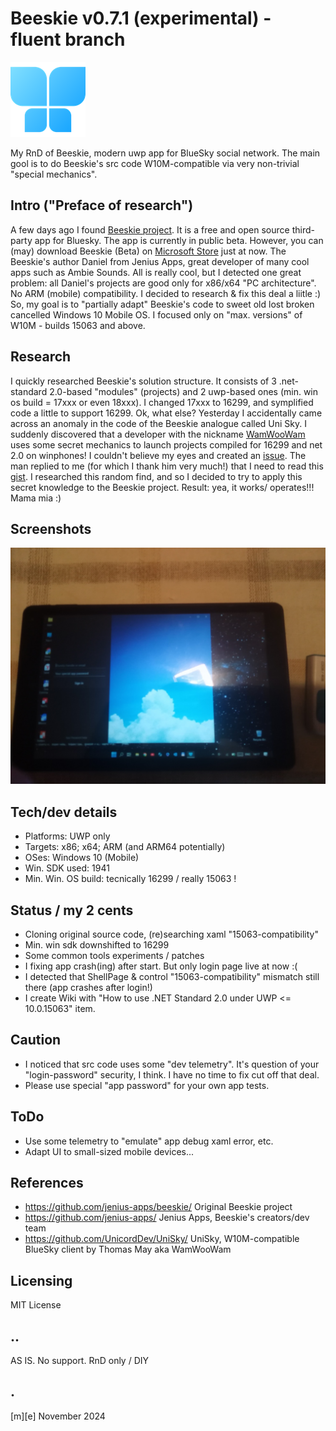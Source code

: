 # Beeskie v0.7.1 (experimental) - fluent branch
![](Images/logo.png)

My RnD of Beeskie, modern uwp app for BlueSky social network.  The main gool is to do Beeskie's src code W10M-compatible via very non-trivial "special mechanics".
 
## Intro ("Preface of research")

A few days ago I found [Beeskie project](https://github.com/jenius-apps/beeskie/). It is a free and open source third-party app for Bluesky. 
The app is currently in public beta. However, you can (may) download Beeskie (Beta) on [Microsoft Store](https://apps.microsoft.com/store/detail/9PCGNR7QHQGP?cid=github) just at now. The Beeskie's author Daniel from Jenius Apps, great developer of many cool apps such as Ambie Sounds. All is really cool, but I detected one great problem: all Daniel's projects are good only for x86/x64 "PC architecture". No ARM (mobile) compatibility. I decided to research & fix this deal a liitle :) So, my goal is to "partially adapt" Beeskie's code to sweet old lost broken cancelled Windows 10 Mobile OS. I focused only on "max. versions" of W10M - builds 15063 and above.

## Research
I quickly researched Beeskie's solution structure. It consists of 3 .net-standard 2.0-based "modules" (projects) and 2 uwp-based ones (min. win os build = 17xxx or even 18xxx). I changed 17xxx to 16299, and symplified code a little to support 16299. Ok, what else? Yesterday I accidentally came across an anomaly in the code of the Beeskie analogue called Uni Sky.  I suddenly discovered that a developer with the nickname [WamWooWam](https://github.com/WamWooWam) uses some secret mechanics to launch projects compiled for 16299 and net 2.0 on winphones! I couldn't believe my eyes and created an [issue](https://github.com/UnicordDev/UniSky/issues/7). The man replied to me (for which I thank him very much!) that I need to read this [gist](https://gist.github.com/WamWooWam/e72e5137606f7c59ed657db6587cd5e8). I researched this random find, and so I decided to try to apply this secret knowledge to the Beeskie project. Result: yea, it works/ operates!!! Mama mia :)  

## Screenshots
![](Images/shot01.png)

## Tech/dev details
- Platforms: UWP only
- Targets: x86; x64; ARM (and ARM64 potentially)
- OSes: Windows 10 (Mobile)
- Win. SDK used: 1941 
- Min. Win. OS build: tecnically 16299 / really 15063 !  

## Status / my 2 cents
- Cloning original source code, (re)searching xaml "15063-compatibility"
- Min. win sdk downshifted to 16299
- Some common tools experiments / patches
- I fixing app crash(ing) after start. But only login page live at now :(
- I detected that ShellPage & control "15063-compatibility" mismatch still there (app crashes after login!)
- I create Wiki with "How to use .NET Standard 2.0 under UWP <= 10.0.15063" item. 
 

## Caution
- I noticed that src code uses some "dev telemetry". It's question of your "login-password" security, I think. I have no time to fix cut off that deal. 
- Please use special "app password" for your own app tests. 


## ToDo
- Use some telemetry to "emulate" app debug xaml error, etc.
- Adapt UI to small-sized mobile devices...

## References
- https://github.com/jenius-apps/beeskie/ Original Beeskie project
- https://github.com/jenius-apps/ Jenius Apps, Beeskie's creators/dev team 
- https://github.com/UnicordDev/UniSky/ UniSky, W10M-compatible BlueSky client by Thomas May aka WamWooWam   


## Licensing
MIT License

## ..
AS IS. No support. RnD only / DIY

## .
[m][e] November 2024


